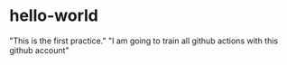 # hello-world
"This is the first practice."
"I am going to train all github actions with this github account"
